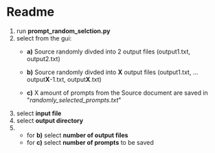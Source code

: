# Readme
1. run **prompt_random_selction.py**
2. select from the gui:
   * **a)** Source randomly divded into 2 output files (output1.txt, output2.txt)

   * **b)** Source randomly divded into **X** output files (output1.txt, ... output**X**-1.txt, output**X**.txt)

   * **c)** X amount of prompts from the Source document are saved in "_randomly_selected_prompts.txt_"
3. select **input file**
4. select **output directory**
5. * for **b)** select **number of output files**
   * for **c)** select **number of prompts** to be saved 

